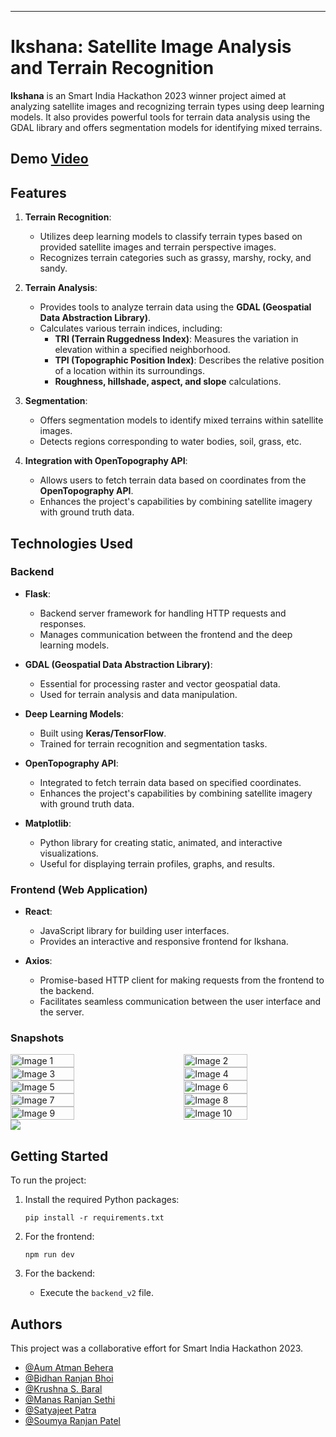 ---
 
# Ikshana: Satellite Image Analysis and Terrain Recognition
 
 
**Ikshana** is an Smart India Hackathon 2023 winner project aimed at analyzing satellite images and recognizing terrain types using deep learning models. It also provides powerful tools for terrain data analysis using the GDAL library and offers segmentation models for identifying mixed terrains.

## Demo [Video](https://youtu.be/8rG08_x84kA)
 
## Features
 
1. **Terrain Recognition**:
   - Utilizes deep learning models to classify terrain types based on provided satellite images and terrain perspective images.
   - Recognizes terrain categories such as grassy, marshy, rocky, and sandy.
 
2. **Terrain Analysis**:
   - Provides tools to analyze terrain data using the **GDAL (Geospatial Data Abstraction Library)**.
   - Calculates various terrain indices, including:
     - **TRI (Terrain Ruggedness Index)**: Measures the variation in elevation within a specified neighborhood.
     - **TPI (Topographic Position Index)**: Describes the relative position of a location within its surroundings.
     - **Roughness, hillshade, aspect, and slope** calculations.
 
3. **Segmentation**:
   - Offers segmentation models to identify mixed terrains within satellite images.
   - Detects regions corresponding to water bodies, soil, grass, etc.
 
4. **Integration with OpenTopography API**:
   - Allows users to fetch terrain data based on coordinates from the **OpenTopography API**.
   - Enhances the project's capabilities by combining satellite imagery with ground truth data.
 
## Technologies Used
 
### Backend
 
- **Flask**:
  - Backend server framework for handling HTTP requests and responses.
  - Manages communication between the frontend and the deep learning models.
 
- **GDAL (Geospatial Data Abstraction Library)**:
  - Essential for processing raster and vector geospatial data.
  - Used for terrain analysis and data manipulation.
 
- **Deep Learning Models**:
  - Built using **Keras/TensorFlow**.
  - Trained for terrain recognition and segmentation tasks.
 
- **OpenTopography API**:
  - Integrated to fetch terrain data based on specified coordinates.
  - Enhances the project's capabilities by combining satellite imagery with ground truth data.
 
- **Matplotlib**:
  - Python library for creating static, animated, and interactive visualizations.
  - Useful for displaying terrain profiles, graphs, and results.
 
### Frontend (Web Application)
 
- **React**:
  - JavaScript library for building user interfaces.
  - Provides an interactive and responsive frontend for Ikshana.
 
- **Axios**:
  - Promise-based HTTP client for making requests from the frontend to the backend.
  - Facilitates seamless communication between the user interface and the server.
 
### Snapshots

<div style="display: flex; justify-content: space-between;">
    <img src="https://github.com/patelsoumyaranjan04/Ikshana/blob/a389441db9e84910b53ff546f1239a53af58ba62/Snapshots/S1.jpeg" alt="Image 1" style="width: 45%;">
    <img src="https://github.com/patelsoumyaranjan04/Ikshana/blob/a389441db9e84910b53ff546f1239a53af58ba62/Snapshots/S2.jpeg" alt="Image 2" style="width: 45%;">
</div>

<div style="display: flex; justify-content: space-between;">
    <img src="https://github.com/patelsoumyaranjan04/Ikshana/blob/a389441db9e84910b53ff546f1239a53af58ba62/Snapshots/S3.jpeg" alt="Image 3" style="width: 45%;">
    <img src="https://github.com/patelsoumyaranjan04/Ikshana/blob/a389441db9e84910b53ff546f1239a53af58ba62/Snapshots/S4.jpeg" alt="Image 4" style="width: 45%;">
</div>

<div style="display: flex; justify-content: space-between;">
    <img src="https://github.com/patelsoumyaranjan04/Ikshana/blob/a389441db9e84910b53ff546f1239a53af58ba62/Snapshots/S5.jpeg" alt="Image 5" style="width: 45%;">
    <img src="https://github.com/patelsoumyaranjan04/Ikshana/blob/a389441db9e84910b53ff546f1239a53af58ba62/Snapshots/S6.jpeg" alt="Image 6" style="width: 45%;">
</div>

<div style="display: flex; justify-content: space-between;">
    <img src="https://github.com/patelsoumyaranjan04/Ikshana/blob/a389441db9e84910b53ff546f1239a53af58ba62/Snapshots/S7.jpeg" alt="Image 7" style="width: 45%;">
    <img src="https://github.com/patelsoumyaranjan04/Ikshana/blob/a389441db9e84910b53ff546f1239a53af58ba62/Snapshots/S8.jpeg" alt="Image 8" style="width: 45%;">
</div>

<div style="display: flex; justify-content: space-between;">
    <img src="https://github.com/patelsoumyaranjan04/Ikshana/blob/a389441db9e84910b53ff546f1239a53af58ba62/Snapshots/S9.jpeg" alt="Image 9" style="width: 45%;">
    <img src="https://github.com/patelsoumyaranjan04/Ikshana/blob/a389441db9e84910b53ff546f1239a53af58ba62/Snapshots/S10.jpeg" alt="Image 10" style="width: 45%;">
</div>


<img src="https://github.com/patelsoumyaranjan04/Ikshana/blob/a389441db9e84910b53ff546f1239a53af58ba62/Snapshots/S11.jpeg">
 
## Getting Started
 
To run the project:
 
1. Install the required Python packages:
   ```
   pip install -r requirements.txt
   ```
 
2. For the frontend:
   ```
   npm run dev
   ```
 
3. For the backend:
   - Execute the `backend_v2` file.
  
 ## Authors
This project was a collaborative effort for Smart India Hackathon 2023.

- [@Aum Atman Behera](https://github.com/678aum)
- [@Bidhan Ranjan Bhoi](https://github.com/777BRB)
- [@Krushna S. Baral](https://github.com/krishnasbaral)
- [@Manas Ranjan Sethi](https://github.com/Manas2k3)
- [@Satyajeet Patra](https://github.com/SatyajeetPatra-11)
- [@Soumya Ranjan Patel](https://www.github.com/patelsoumyaranjan04)
 
